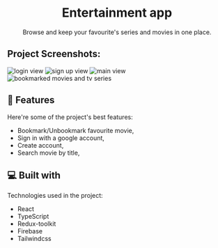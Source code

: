 <h1 align="center">Entertainment app</h1>
<p align="center">Browse and keep your favourite's series and movies in one place.</p>
<h2>Project Screenshots:</h2>

<span>
<img src="https://i.imgur.com/eJeSkG5.png" alt="login view" />
<img src="https://i.imgur.com/yKWdzHU.png" alt="sign up view" />
<img src="https://i.imgur.com/1toYVkv.jpeg" alt="main view" />
<img src="https://i.imgur.com/NokUZxj.png" alt="bookmarked movies and tv series" />
</span>

<h2>🧐 Features</h2>

Here're some of the project's best features:

- Bookmark/Unbookmark favourite movie,
- Sign in with a google account,
- Create account,
- Search movie by title,

<h2>💻 Built with</h2>

Technologies used in the project:

- React
- TypeScript
- Redux-toolkit
- Firebase
- Tailwindcss
